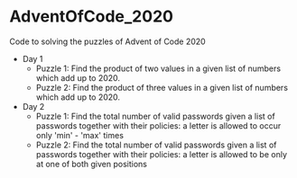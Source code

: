 # AdventOfCode_2020
Code to solving the puzzles of Advent of Code 2020

- Day 1  
    - Puzzle 1: Find the product of two values in a given list of numbers which add up to 2020.  
    - Puzzle 2: Find the product of three values in a given list of numbers which add up to 2020.  
- Day 2
    - Puzzle 1: Find the total number of valid passwords given a list of passwords together with their policies: a letter is allowed to occur only 'min' - 'max' times  
    - Puzzle 2: Find the total number of valid passwords given a list of passwords together with their policies: a letter is allowed to be only at one of both given positions  
